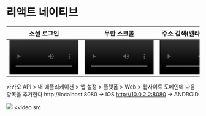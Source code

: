 # 리액트 네이티브

|                                               소셜 로그인                                                |                                               무한 스크롤                                                |                                         주소 검색(엘라스틱 서치)                                         |
| :------------------------------------------------------------------------------------------------------: | :------------------------------------------------------------------------------------------------------: | :------------------------------------------------------------------------------------------------------: |
| <video src='https://github.com/user-attachments/assets/bbdb2724-d2f4-48f3-a445-2f94b3e94a6a' width=180/> | <video src='https://github.com/user-attachments/assets/b8d4fd87-cd3d-4bd4-bb2d-d00bec74cae2' width=180/> | <video src='https://github.com/user-attachments/assets/d9ba94e0-30d1-4984-b129-7c0cf6a5bbb7' width=180/> |

카카오 API > 내 애플리케이션 > 앱 설정 > 플랫폼 > Web > 웹사이트 도메인에 다음 항목을 추가한다
http://localhost:8080 -> IOS
http://10.0.2.2:8080 -> ANDROID

<img src="https://github.com/user-attachments/assets/c0601e28-b800-47e9-9968-6e54dd82a692
">
<video src
